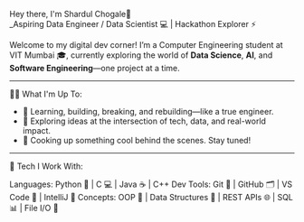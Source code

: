  Hey there, I'm Shardul Chogale👋  
_Aspiring Data Engineer / Data Scientist 💻 | Hackathon Explorer ⚡ 

Welcome to my digital dev corner! I’m a Computer Engineering student at VIT Mumbai 🎓, currently exploring the world of **Data Science**, **AI**, and **Software Engineering**—one project at a time.

---
👨‍💻 What I'm Up To:
- 🧠 Learning, building, breaking, and rebuilding—like a true engineer.
- 🌱 Exploring ideas at the intersection of tech, data, and real-world impact.
- 🤫 Cooking up something cool behind the scenes. Stay tuned!

---
🚀 Tech I Work With:

Languages: Python 🐍 | C 💻 | Java ☕ | C++
Dev Tools: Git 🔧 | GitHub 🗂️ | VS Code 🧩 | IntelliJ 🚀
Concepts: OOP 🔄 | Data Structures 🌲 | REST APIs 🌐 | SQL 📊 | File I/O 📁

<!---
shard-c6/shard-c6 is a ✨ special ✨ repository because its `README.md` (this file) appears on your GitHub profile.
You can click the Preview link to take a look at your changes.
--->
